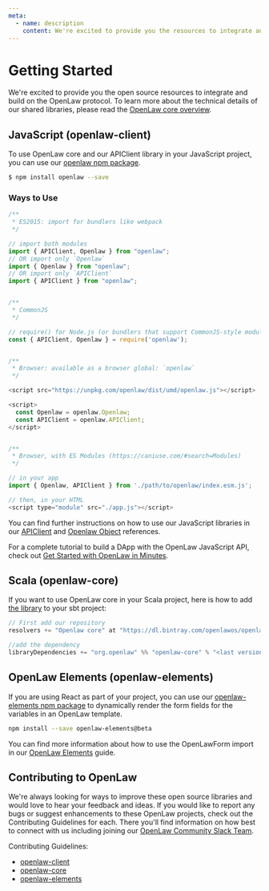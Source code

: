```yaml
---
meta:
  - name: description
    content: We're excited to provide you the resources to integrate and build on the OpenLaw protocol.
---
```


# Getting Started

We're excited to provide you the open source resources to integrate and build on the OpenLaw protocol. To learn more about the technical details of our shared libraries, please read the [OpenLaw core overview](/openlaw-core/).

## JavaScript (openlaw-client)

To use OpenLaw core and our APIClient library in your JavaScript project, you can use our [openlaw npm package](https://www.npmjs.com/package/openlaw).

```sh
$ npm install openlaw --save
```

### Ways to Use

```js
/**
 * ES2015: import for bundlers like webpack
 */

// import both modules
import { APIClient, Openlaw } from "openlaw";
// OR import only `Openlaw`
import { Openlaw } from "openlaw";
// OR import only `APIClient`
import { APIClient } from "openlaw";


/**
 * CommonJS
 */

// require() for Node.js (or bundlers that support CommonJS-style modules)
const { APIClient, Openlaw } = require('openlaw');


/**
 * Browser: available as a browser global: `openlaw`
 */

<script src="https://unpkg.com/openlaw/dist/umd/openlaw.js"></script>

<script>
  const Openlaw = openlaw.Openlaw;
  const APIClient = openlaw.APIClient;
</script>


/**
 * Browser, with ES Modules (https://caniuse.com/#search=Modules)
 */

// in your app
import { Openlaw, APIClient } from './path/to/openlaw/index.esm.js';

// then, in your HTML
<script type="module" src="./app.js"></script>
```

You can find further instructions on how to use our JavaScript libraries in our [APIClient](/api-client/) and [Openlaw Object](/openlaw-object/) references.

For a complete tutorial to build a DApp with the OpenLaw JavaScript API, check out
[Get Started with OpenLaw in Minutes](https://medium.com/@OpenLawOfficial/openlaw-api-tutorial-build-a-complete-dapp-with-the-openlaw-api-truffle-react-js-d064717ad41d).

## Scala (openlaw-core)

If you want to use OpenLaw core in your Scala project, here is how to add [the library](https://bintray.com/openlawos/openlaw-core) to your sbt project:

```scala
// First add our repository
resolvers += "Openlaw core" at "https://dl.bintray.com/openlawos/openlaw-core"

//add the dependency
libraryDependencies += "org.openlaw" %% "openlaw-core" % "<last version>"
```

## OpenLaw Elements (openlaw-elements)

If you are using React as part of your project, you can use our [openlaw-elements npm package](https://www.npmjs.com/package/openlaw-elements) to dynamically render the form fields for the variables in an OpenLaw template.

```sh
npm install --save openlaw-elements@beta
```

You can find more information about how to use the OpenLawForm import in our [OpenLaw Elements](/openlaw-elements/) guide.

## Contributing to OpenLaw

We're always looking for ways to improve these open source libraries and would love to hear your feedback and ideas. If you would like to report any bugs or suggest enhancements to these OpenLaw projects, check out the Contributing Guidelines for each. There you'll find information on how best to connect with us including joining our [OpenLaw Community Slack Team](https://join.slack.com/t/openlaw-community/shared_invite/enQtMzY1MTA2ODY3ODg5LTc0ZGQ4OTEwMDEyMGUxMzJmMDVmNzM1ODRmNTdkNDIyNDkyOGU0NmRkMmRlMmY3ZTMwYzNlOTFiMzUwZjJkOTk).

Contributing Guidelines:

- [openlaw-client](https://github.com/openlawteam/openlaw-client/blob/1a31dc28d2ef41f3739057cff8f32f73d1c3b529/docs/CONTRIBUTING.md)
- [openlaw-core](https://github.com/openlawteam/openlaw-core/blob/master/README.md)
- [openlaw-elements](https://github.com/openlawteam/openlaw-elements/blob/master/CONTRIBUTING.md)
